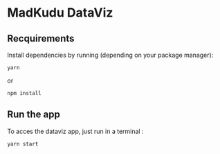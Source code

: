 # MadKudu DataViz

## Recquirements

Install dependencies by running (depending on your package manager):

```
yarn
```

or

```
npm install
```

## Run the app

To acces the dataviz app, just run in a terminal :

```
yarn start
```
